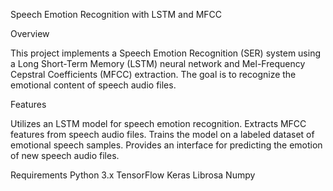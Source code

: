 Speech Emotion Recognition with LSTM and MFCC


Overview


This project implements a Speech Emotion Recognition (SER) system using a Long Short-Term Memory (LSTM) neural network and Mel-Frequency Cepstral Coefficients (MFCC) extraction. The goal is to recognize the emotional content of speech audio files.

Features


Utilizes an LSTM model for speech emotion recognition.
Extracts MFCC features from speech audio files.
Trains the model on a labeled dataset of emotional speech samples.
Provides an interface for predicting the emotion of new speech audio files.



Requirements
Python 3.x
TensorFlow
Keras
Librosa
Numpy
